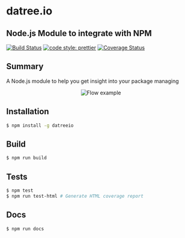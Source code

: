 # datree.io

## Node.js Module to integrate with NPM

[![Build Status](https://travis-ci.org/datreeio/node-datreeio.svg?branch=master)](https://travis-ci.org/datreeio/node-datreeio)
[![code style: prettier](https://img.shields.io/badge/code_style-prettier-ff69b4.svg?style=flat-square)](https://github.com/prettier/prettier)
[![Coverage Status](https://coveralls.io/repos/github/datreeio/node-datreeio/badge.svg?branch=master)](https://coveralls.io/github/datreeio/node-datreeio?branch=master)

## Summary

A Node.js module to help you get insight into your package managing

<p align="center">
  <img
    src="https://s3.amazonaws.com/datreeio-static/example.gif" alt="Flow example">
</p>

## Installation

```bash
$ npm install -g datreeio
```

## Build

```bash
$ npm run build
```

## Tests

```bash
$ npm test
$ npm run test-html # Generate HTML coverage report
```

## Docs

```bash
$ npm run docs
```
